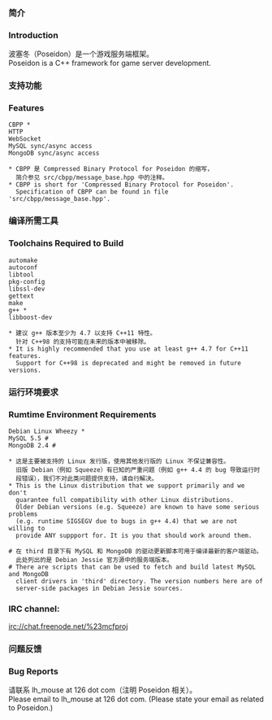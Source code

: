 ### 简介
### Introduction

波塞冬（Poseidon）是一个游戏服务端框架。  
Poseidon is a C++ framework for game server development.  

### 支持功能
### Features

    CBPP *
    HTTP
    WebSocket
    MySQL sync/async access
    MongoDB sync/async access
    
    * CBPP 是 Compressed Binary Protocol for Poseidon 的缩写，  
      简介参见 src/cbpp/message_base.hpp 中的注释。  
    * CBPP is short for 'Compressed Binary Protocol for Poseidon'.  
      Specification of CBPP can be found in file 'src/cbpp/message_base.hpp'.  

### 编译所需工具
### Toolchains Required to Build

    automake
    autoconf
    libtool
    pkg-config
    libssl-dev
    gettext
    make
    g++ *
    libboost-dev
    
    * 建议 g++ 版本至少为 4.7 以支持 C++11 特性。
      针对 C++98 的支持可能在未来的版本中被移除。
    * It is highly recommended that you use at least g++ 4.7 for C++11 features.
      Support for C++98 is deprecated and might be removed in future versions.

### 运行环境要求
### Rumtime Environment Requirements

    Debian Linux Wheezy *
    MySQL 5.5 #
    MongoDB 2.4 #
    
    * 这是主要被支持的 Linux 发行版，使用其他发行版的 Linux 不保证兼容性。  
      旧版 Debian（例如 Squeeze）有已知的严重问题（例如 g++ 4.4 的 bug 导致运行时  
      段错误），我们不对此类问题提供支持，请自行解决。  
    * This is the Linux distribution that we support primarily and we don't  
      guarantee full compatibility with other Linux distributions.  
      Older Debian versions (e.g. Squeeze) are known to have some serious problems  
      (e.g. runtime SIGSEGV due to bugs in g++ 4.4) that we are not willing to  
      provide ANY suppport for. It is you that should work around them.  
    
    # 在 third 目录下有 MySQL 和 MongoDB 的驱动更新脚本可用于编译最新的客户端驱动。  
      此处列出的是 Debian Jessie 官方源中的服务端版本。  
    # There are scripts that can be used to fetch and build latest MySQL and MongoDB  
      client drivers in 'third' directory. The version numbers here are of  
      server-side packages in Debian Jessie sources.  

### IRC channel:

<irc://chat.freenode.net/%23mcfproj>

### 问题反馈
### Bug Reports

请联系 lh_mouse at 126 dot com（注明 Poseidon 相关）。  
Please email to lh_mouse at 126 dot com. (Please state your email as related to Poseidon.)  
